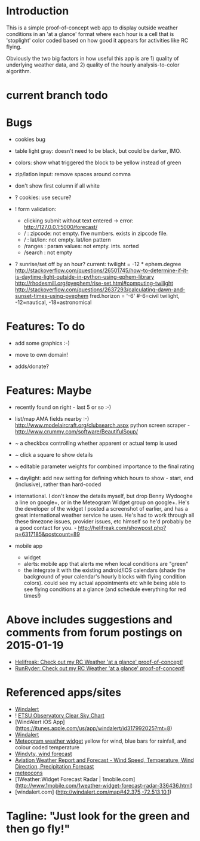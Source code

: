 # Introduction
This is a simple proof-of-concept web app to display outside weather conditions in an 'at a glance' format where each
hour is a cell that is 'stoplight' color coded based on how good it appears for activities like RC flying.

Obviously the two big factors in how useful this app is are 1) quality of underlying weather data, and 2) quality of
the hourly analysis-to-color algorithm.


# current branch todo


# Bugs
- cookies bug

- table light gray: doesn't need to be black, but could be darker, IMO.

- colors: show what triggered the block to be yellow instead of green

- zip/latlon input: remove spaces around comma

- don't show first column if all white

- ? cookies: use secure?

- ! form validation:
    - clicking submit without text entered -> error: http://127.0.0.1:5000/forecast/
    - /       : zipcode: not empty. five numbers. exists in zipcode file.
    - /       : lat/lon: not empty. lat/lon pattern
    - /ranges : param values: not empty. ints. sorted
    - /search : not empty

- ? sunrise/set off by an hour? current: twilight = -12 * ephem.degree
  http://stackoverflow.com/questions/26501745/how-to-determine-if-it-is-daytime-light-outside-in-python-using-ephem-library
  http://rhodesmill.org/pyephem/rise-set.html#computing-twilight
  http://stackoverflow.com/questions/2637293/calculating-dawn-and-sunset-times-using-pyephem
  fred.horizon = '-6' #-6=civil twilight, -12=nautical, -18=astronomical


# Features: To do
- add some graphics :-)

- move to own domain!

- adds/donate?


# Features: Maybe
- recently found on right - last 5 or so :-)

- list/map AMA fields nearby :-)
  http://www.modelaircraft.org/clubsearch.aspx
  python screen scraper - http://www.crummy.com/software/BeautifulSoup/

- ~ a checkbox controlling whether apparent or actual temp is used

- ~ click a square to show details

- ~ editable parameter weights for combined importance to the final rating

- ~ daylight: add new setting for defining which hours to show - start, end (inclusive), rather than hard-coded

- international. I don't know the details myself, but drop Benny Wydooghe a line on google+, or in the Meteogram Widget
  group on google+. He's the developer of the widget I posted a screenshot of earlier, and has a great international
  weather service he uses. He's had to work through all these timezone issues, provider issues, etc himself so he'd
  probably be a good contact for you. - http://helifreak.com/showpost.php?p=6317185&postcount=89

- mobile app
    - widget
    - alerts: mobile app that alerts me when local conditions are "green"
    - the integrate it with the existing android/iOS calendars (shade the background of your calendar's hourly blocks
      with flying condition colors). could see my actual appointments etc while being able to see flying conditions at
      a glance (and schedule everything for red times!)


# Above includes suggestions and comments from forum postings on 2015-01-19
- [Helifreak: Check out my RC Weather 'at a glance' proof-of-concept!](http://helifreak.com/showthread.php?p=6307025#post6307025)
- [RunRyder: Check out my RC Weather 'at a glance' proof-of-concept!](http://rc.runryder.com/helicopter/t781886p1/?p=6427847#RR)


# Referenced apps/sites
- [Windalert](http://www.windalert.com/)
- ! [ETSU Observatory Clear Sky Chart](http://cleardarksky.com/c/ETSUObTNkey.html?1)
- [WindAlert iOS App] (https://itunes.apple.com/us/app/windalert/id317992025?mt=8)
- [Windalert](http://www.windalert.com/)
- [Meteogram weather widget](https://play.google.com/store/apps/details?id=be.inet.rainwidget)
   yellow for wind, blue bars for rainfall, and colour coded temperature
- [Windyty, wind forecast](https://www.windyty.com/spot/location/42.374/-72.518/name/Amherst?surface,wind,now,42.374,-72.264,11)
- [Aviation Weather Report and Forecast - Wind Speed, Temperature, Wind Direction, Precipitation Forecast](http://www.usairnet.com/cgi-bin/launch/code.cgi?state=TX&sta=KTKI)
- [meteocons](http://www.alessioatzeni.com/meteocons/res/img/screen.png)
- [1Weather:Widget Forecast Radar | 1mobile.com] (http://www.1mobile.com/1weather-widget-forecast-radar-336436.html)
- [windalert.com] (http://windalert.com/map#42.375,-72.513,10,1)


# Tagline: "Just look for the green and then go fly!"
